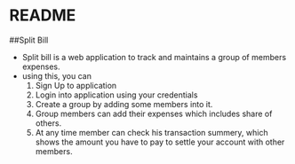 # README

##Split Bill

* Split bill is a web application to track and maintains a group of members expenses.
* using this, you can
	1. Sign Up to application
	2. Login into application using your credentials
	3. Create a group by adding some members into it.
	4. Group members can add their expenses which includes share of others.
	5. At any time member can check his transaction summery, which shows the amount you have to pay to settle your account with other members.

